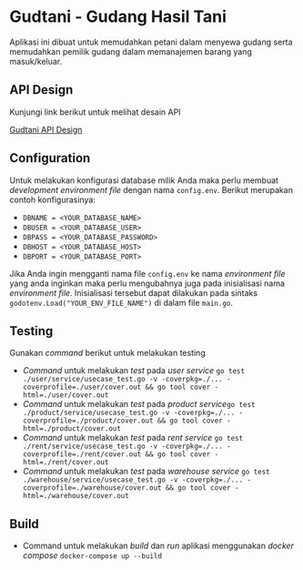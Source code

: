 # Gudtani - Gudang Hasil Tani

Aplikasi ini dibuat untuk memudahkan petani dalam menyewa gudang serta memudahkan pemilik gudang dalam memanajemen barang yang masuk/keluar.

## API Design

Kunjungi link berikut untuk melihat desain API

[Gudtani API Design](https://app.swaggerhub.com/apis/jiranmuhammad7/gudtani/1.0.0)

## Configuration

Untuk melakukan konfigurasi database milik Anda maka perlu membuat _development environment file_ dengan nama `config.env`. Berikut merupakan contoh konfigurasinya:

- `DBNAME = <YOUR_DATABASE_NAME>`
- `DBUSER = <YOUR_DATABASE_USER>`
- `DBPASS = <YOUR_DATABASE_PASSWORD>`
- `DBHOST = <YOUR_DATABASE_HOST>`
- `DBPORT = <YOUR_DATABASE_PORT>`

Jika Anda ingin mengganti nama file `config.env` ke nama _environment file_ yang anda inginkan maka perlu mengubahnya juga pada inisialisasi nama _environment file_. Inisialisasi tersebut dapat dilakukan pada sintaks `godotenv.Load("YOUR_ENV_FILE_NAME")` di dalam file `main.go`.

## Testing

Gunakan _command_ berikut untuk melakukan testing

- _Command_ untuk melakukan _test_ pada _user service_ `go test ./user/service/usecase_test.go -v -coverpkg=./... -coverprofile=./user/cover.out && go tool cover -html=./user/cover.out`
- _Command_ untuk melakukan _test_ pada _product service_`go test ./product/service/usecase_test.go -v -coverpkg=./... -coverprofile=./product/cover.out && go tool cover -html=./product/cover.out`
- _Command_ untuk melakukan _test_ pada _rent service_ `go test ./rent/service/usecase_test.go -v -coverpkg=./... -coverprofile=./rent/cover.out && go tool cover -html=./rent/cover.out`
- _Command_ untuk melakukan _test_ pada _warehouse service_ `go test ./warehouse/service/usecase_test.go -v -coverpkg=./... -coverprofile=./warehouse/cover.out && go tool cover -html=./warehouse/cover.out`

## Build

- Command untuk melakukan _build_ dan _run_ aplikasi menggunakan _docker compose_ `docker-compose up --build`
